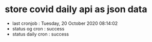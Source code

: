 # store covid daily api as json data

- last cronjob : Tuesday, 20 October 2020 08:14:02
- status og cron : success
- status daily cron : success
      
      